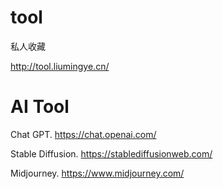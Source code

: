 # tool
私人收藏

http://tool.liumingye.cn/

# AI Tool

Chat GPT. 
https://chat.openai.com/

Stable Diffusion. 
https://stablediffusionweb.com/

Midjourney. 
https://www.midjourney.com/
